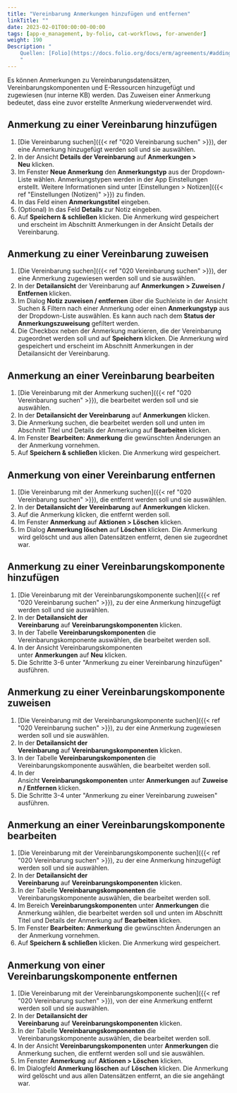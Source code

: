 ```yaml
---
title: "Vereinbarung Anmerkungen hinzufügen und entfernen"
linkTitle: ""
date: 2023-02-01T00:00:00-00:00
tags: [app-e_management, by-folio, cat-workflows, for-anwender]
weight: 190
Description: "
    Quellen: [Folio](https://docs.folio.org/docs/erm/agreements/#adding-and-removing-notes) & [GBV](https://info.gbv.de/pages/viewpage.action?pageId=845250613)
    "
---
```


Es können Anmerkungen zu Vereinbarungsdatensätzen, Vereinbarungskomponenten und E-Ressourcen hinzugefügt und zugewiesen (nur interne KB) werden. Das Zuweisen einer Anmerkung bedeutet, dass eine zuvor erstellte Anmerkung wiederverwendet wird.

## Anmerkung zu einer Vereinbarung hinzufügen

1.  [Die Vereinbarung suchen]({{< ref "020 Vereinbarung suchen" >}}), der eine Anmerkung hinzugefügt werden soll und sie auswählen.
2.  In der Ansicht **Details der Vereinbarung** auf **Anmerkungen > Neu** klicken.
3.  Im Fenster **Neue Anmerkung** den **Anmerkungstyp** aus der Dropdown-Liste wählen. Anmerkungstypen werden in der App Einstellungen erstellt. Weitere Informationen sind unter [Einstellungen > Notizen]({{< ref "Einstellungen (Notizen)" >}}) zu finden.
4.  In das Feld einen **Anmerkungstitel** eingeben.
5.  (Optional) In das Feld **Details** zur Notiz eingeben.
6.  Auf **Speichern & schließen** klicken. Die Anmerkung wird gespeichert und erscheint im Abschnitt Anmerkungen in der Ansicht Details der Vereinbarung.

## Anmerkung zu einer Vereinbarung zuweisen

1.  [Die Vereinbarung suchen]({{< ref "020 Vereinbarung suchen" >}}), der eine Anmerkung zugewiesen werden soll und sie auswählen.
2.  In der **Detailansicht** der Vereinbarung auf **Anmerkungen > Zuweisen / Entfernen** klicken.
3.  Im Dialog **Notiz zuweisen / entfernen** über die Suchleiste in der Ansicht Suchen & Filtern nach einer Anmerkung oder einen **Anmerkungstyp** aus der Dropdown-Liste auswählen. Es kann auch nach dem **Status der Anmerkungszuweisung** gefiltert werden.
4.  Die Checkbox neben der Anmerkung markieren, die der Vereinbarung zugeordnet werden soll und auf **Speichern** klicken. Die Anmerkung wird gespeichert und erscheint im Abschnitt Anmerkungen in der Detailansicht der Vereinbarung.

## Anmerkung an einer Vereinbarung bearbeiten

1.  [Die Vereinbarung mit der Anmerkung suchen]({{< ref "020 Vereinbarung suchen" >}}), die bearbeitet werden soll und sie auswählen.
2.  In der **Detailansicht der Vereinbarung** auf **Anmerkungen** klicken.
3.  Die Anmerkung suchen, die bearbeitet werden soll und unten im Abschnitt Titel und Details der Anmerkung auf **Bearbeiten** klicken.
4.  Im Fenster **Bearbeiten: Anmerkung** die gewünschten Änderungen an der Anmerkung vornehmen.
5.  Auf **Speichern & schließen** klicken. Die Anmerkung wird gespeichert.

## Anmerkung von einer Vereinbarung entfernen

1.  [Die Vereinbarung mit der Anmerkung suchen]({{< ref "020 Vereinbarung suchen" >}}), die entfernt werden soll und sie auswählen.
2.  In der **Detailansicht der Vereinbarung** auf **Anmerkungen** klicken.
3.  Auf die Anmerkung klicken, die entfernt werden soll.
4.  Im Fenster **Anmerkung** auf **Aktionen > Löschen** klicken.
5.  Im Dialog **Anmerkung löschen** auf **Löschen** klicken. Die Anmerkung wird gelöscht und aus allen Datensätzen entfernt, denen sie zugeordnet war.

## Anmerkung zu einer Vereinbarungskomponente hinzufügen

1.  [Die Vereinbarung mit der Vereinbarungskomponente suchen]({{< ref "020 Vereinbarung suchen" >}}), zu der eine Anmerkung hinzugefügt werden soll und sie auswählen.
2.  In der **Detailansicht der Vereinbarung** auf **Vereinbarungskomponenten** klicken.
3.  In der Tabelle **Vereinbarungskomponenten** die Vereinbarungskomponente auswählen, die bearbeitet werden soll.
4.  In der Ansicht Vereinbarungskomponenten unter **Anmerkungen** auf **Neu** klicken.
5.  Die Schritte 3-6 unter "Anmerkung zu einer Vereinbarung hinzufügen" ausführen.

## Anmerkung zu einer Vereinbarungskomponente zuweisen

1.  [Die Vereinbarung mit der Vereinbarungskomponente suchen]({{< ref "020 Vereinbarung suchen" >}}), zu der eine Anmerkung zugewiesen werden soll und sie auswählen.
2.  In der **Detailansicht der Vereinbarung** auf **Vereinbarungskomponenten** klicken.
3.  In der Tabelle **Vereinbarungskomponenten** die Vereinbarungskomponente auswählen, die bearbeitet werden soll.
4.  In der Ansicht **Vereinbarungskomponenten** unter **Anmerkungen** auf **Zuweisen / Entfernen** klicken.
5.  Die Schritte 3-4 unter "Anmerkung zu einer Vereinbarung zuweisen" ausführen.

## Anmerkung an einer Vereinbarungskomponente bearbeiten

1.  [Die Vereinbarung mit der Vereinbarungskomponente suchen]({{< ref "020 Vereinbarung suchen" >}}), zu der eine Anmerkung hinzugefügt werden soll und sie auswählen.
2.  In der **Detailansicht der Vereinbarung** auf **Vereinbarungskomponenten** klicken.
3.  In der Tabelle **Vereinbarungskomponenten** die Vereinbarungskomponente auswählen, die bearbeitet werden soll.
4.  Im Bereich **Vereinbarungskomponenten** unter **Anmerkungen** die Anmerkung wählen, die bearbeitet werden soll und unten im Abschnitt Titel und Details der Anmerkung auf **Bearbeiten** klicken.
5.  Im Fenster **Bearbeiten: Anmerkung** die gewünschten Änderungen an der Anmerkung vornehmen.
6.  Auf **Speichern & schließen** klicken. Die Anmerkung wird gespeichert.

## Anmerkung von einer Vereinbarungskomponente entfernen

1.  [Die Vereinbarung mit der Vereinbarungskomponente suchen]({{< ref "020 Vereinbarung suchen" >}}), von der eine Anmerkung entfernt werden soll und sie auswählen.
2.  In der **Detailansicht der Vereinbarung** auf **Vereinbarungskomponenten** klicken.
3.  In der Tabelle **Vereinbarungskomponenten** die Vereinbarungskomponente auswählen, die bearbeitet werden soll.
4.  In der Ansicht **Vereinbarungskomponenten** unter **Anmerkungen** die Anmerkung suchen, die entfernt werden soll und sie auswählen.
5.  Im Fenster **Anmerkung** auf **Aktionen > Löschen** klicken.
6.  Im Dialogfeld **Anmerkung löschen** auf **Löschen** klicken. Die Anmerkung wird gelöscht und aus allen Datensätzen entfernt, an die sie angehängt war.

